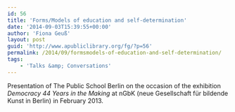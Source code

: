 ```yaml
---
id: 56
title: 'Forms/Models of education and self-determination'
date: '2014-09-03T15:39:55+00:00'
author: 'Fiona Geuß'
layout: post
guid: 'http://www.apubliclibrary.org/fg/?p=56'
permalink: /2014/09/formsmodels-of-education-and-self-determination/
tags:
    - 'Talks &amp; Conversations'
---
```


Presentation of The Public School Berlin on the occasion of the exhibition *Democracy 44 Years in the Making* at nGbK (neue Gesellschaft für bildende Kunst in Berlin) in February 2013.